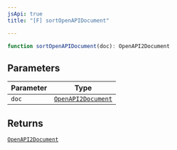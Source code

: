 ```yaml
---
jsApi: true
title: "[F] sortOpenAPIDocument"

---
```

```ts
function sortOpenAPIDocument(doc): OpenAPI2Document
```

## Parameters

| Parameter | Type |
| ------ | ------ |
| `doc` | [`OpenAPI2Document`](../interfaces/OpenAPI2Document.md) |

## Returns

[`OpenAPI2Document`](../interfaces/OpenAPI2Document.md)
